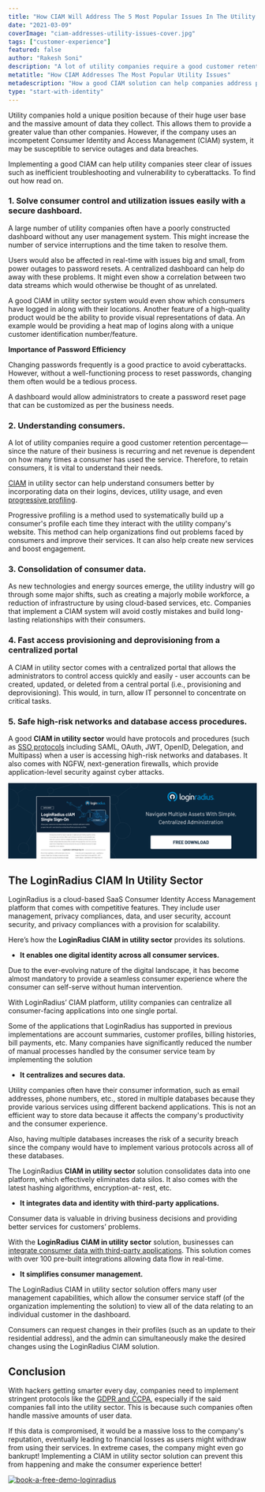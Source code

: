 ```yaml
---
title: "How CIAM Will Address The 5 Most Popular Issues In The Utility Industry"
date: "2021-03-09"
coverImage: "ciam-addresses-utility-issues-cover.jpg"
tags: ["customer-experience"]
featured: false
author: "Rakesh Soni"
description: "A lot of utility companies require a good customer retention percentage—since the nature of their business is recurring and net revenue is dependent on how many times a consumer has used the service. Therefore, to retain consumers, it is vital to understand their needs."
metatitle: "How CIAM Addresses The Most Popular Utility Issues"
metadescription: "How a good CIAM solution can help companies address popular issues in the utility industry, like inefficient troubleshooting and vulnerability to cyberattacks."
type: "start-with-identity"
---
```


Utility companies hold a unique position because of their huge user base and the massive amount of data they collect. This allows them to provide a greater value than other companies. However, if the company uses an incompetent Consumer Identity and Access Management (CIAM) system, it may be susceptible to service outages and data breaches.

Implementing a good CIAM can help utility companies steer clear of issues such as inefficient troubleshooting and vulnerability to cyberattacks. To find out how read on.

### 1. Solve consumer control and utilization issues easily with a secure dashboard.

A large number of utility companies often have a poorly constructed dashboard without any user management system. This might increase the number of service interruptions and the time taken to resolve them.

Users would also be affected in real-time with issues big and small, from power outages to password resets. A centralized dashboard can help do away with these problems. It might even show a correlation between two data streams which would otherwise be thought of as unrelated.

A good CIAM in utility sector system would even show which consumers have logged in along with their locations. Another feature of a high-quality product would be the ability to provide visual representations of data. An example would be providing a heat map of logins along with a unique customer identification number/feature.

**Importance of Password Efficiency**

Changing passwords frequently is a good practice to avoid cyberattacks. However, without a well-functioning process to reset passwords, changing them often would be a tedious process.

A dashboard would allow administrators to create a password reset page that can be customized as per the business needs.

### 2. Understanding consumers.

A lot of utility companies require a good customer retention percentage—since the nature of their business is recurring and net revenue is dependent on how many times a consumer has used the service. Therefore, to retain consumers, it is vital to understand their needs.

[CIAM](https://www.loginradius.com/blog/start-with-identity/2019/06/customer-identity-and-access-management/) in utility sector can help understand consumers better by incorporating data on their logins, devices, utility usage, and even [progressive profiling](https://www.loginradius.com/progressive-profiling/).

Progressive profiling is a method used to systematically build up a consumer's profile each time they interact with the utility company's website. This method can help organizations find out problems faced by consumers and improve their services. It can also help create new services and boost engagement.

### 3. Consolidation of consumer data.

As new technologies and energy sources emerge, the utility industry will go through some major shifts, such as creating a majorly mobile workforce, a reduction of infrastructure by using cloud-based services, etc. Companies that implement a CIAM system will avoid costly mistakes and build long-lasting relationships with their consumers.

### 4. Fast access provisioning and deprovisioning from a centralized portal

A CIAM in utility sector comes with a centralized portal that allows the administrators to control access quickly and easily - user accounts can be created, updated, or deleted from a central portal (i.e., provisioning and deprovisioning). This would, in turn, allow IT personnel to concentrate on critical tasks.

### 5. Safe high-risk networks and database access procedures.

A good **CIAM in utility sector** would have protocols and procedures (such as [SSO protocols](https://www.loginradius.com/protocols/) including SAML, OAuth, JWT, OpenID, Delegation, and Multipass) when a user is accessing high-risk networks and databases. It also comes with NGFW, next-generation firewalls, which provide application-level security against cyber attacks.

[![SSO-loginradius](LoginRadius-Single-Sign-on.png)](https://www.loginradius.com/single-sign-on/)

## The LoginRadius CIAM In Utility Sector

LoginRadius is a cloud-based SaaS Consumer Identity Access Management platform that comes with competitive features. They include user management, privacy compliances, data, and user security, account security, and privacy compliances with a provision for scalability.

Here’s how the **LoginRadius CIAM in utility sector** provides its solutions.

- **It enables one digital identity across all consumer services.**

Due to the ever-evolving nature of the digital landscape, it has become almost mandatory to provide a seamless consumer experience where the consumer can self-serve without human intervention.

With LoginRadius’ CIAM platform, utility companies can centralize all consumer-facing applications into one single portal.

Some of the applications that LoginRadius has supported in previous implementations are account summaries, customer profiles, billing histories, bill payments, etc. Many companies have significantly reduced the number of manual processes handled by the consumer service team by implementing the solution

- **It centralizes and secures data.**

Utility companies often have their consumer information, such as email addresses, phone numbers, etc., stored in multiple databases because they provide various services using different backend applications. This is not an efficient way to store data because it affects the company's productivity and the consumer experience.

Also, having multiple databases increases the risk of a security breach since the company would have to implement various protocols across all of these databases.

The LoginRadius **CIAM in utility sector** solution consolidates data into one platform, which effectively eliminates data silos. It also comes with the latest hashing algorithms, encryption-at- rest, etc.

- **It integrates data and identity with third-party applications.**

Consumer data is valuable in driving business decisions and providing better services for customers’ problems.

With the **LoginRadius** **CIAM in utility sector** solution, businesses can [integrate consumer data with third-party applications](https://www.loginradius.com/cloud-integrations/). This solution comes with over 100 pre-built integrations allowing data flow in real-time.

- **It simplifies consumer management.**

The LoginRadius CIAM in utility sector solution offers many user management capabilities, which allow the consumer service staff (of the organization implementing the solution) to view all of the data relating to an individual customer in the dashboard.

Consumers can request changes in their profiles (such as an update to their residential address), and the admin can simultaneously make the desired changes using the LoginRadius CIAM solution.

## Conclusion

With hackers getting smarter every day, companies need to implement stringent protocols like the [GDPR and CCPA](https://www.loginradius.com/blog/start-with-identity/2019/09/ccpa-vs-gdpr-the-compliance-war/), especially if the said companies fall into the utility sector. This is because such companies often handle massive amounts of user data.

If this data is compromised, it would be a massive loss to the company's reputation, eventually leading to financial losses as users might withdraw from using their services. In extreme cases, the company might even go bankrupt! Implementing a CIAM in utility sector solution can prevent this from happening and make the consumer experience better!

[![book-a-free-demo-loginradius](book-a-demo-loginradius.png)](https://www.loginradius.com/book-a-demo/)
